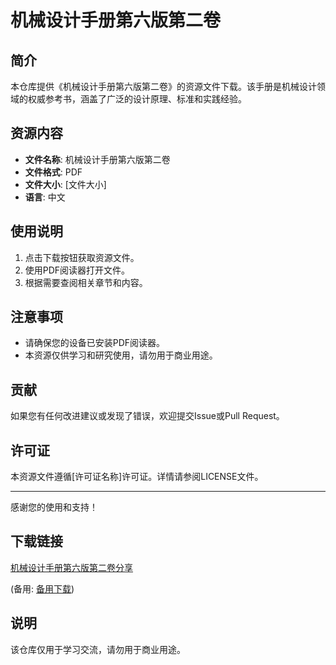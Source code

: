 # 机械设计手册第六版第二卷

## 简介

本仓库提供《机械设计手册第六版第二卷》的资源文件下载。该手册是机械设计领域的权威参考书，涵盖了广泛的设计原理、标准和实践经验。

## 资源内容

- **文件名称**: 机械设计手册第六版第二卷
- **文件格式**: PDF
- **文件大小**: [文件大小]
- **语言**: 中文

## 使用说明

1. 点击下载按钮获取资源文件。
2. 使用PDF阅读器打开文件。
3. 根据需要查阅相关章节和内容。

## 注意事项

- 请确保您的设备已安装PDF阅读器。
- 本资源仅供学习和研究使用，请勿用于商业用途。

## 贡献

如果您有任何改进建议或发现了错误，欢迎提交Issue或Pull Request。

## 许可证

本资源文件遵循[许可证名称]许可证。详情请参阅LICENSE文件。

---

感谢您的使用和支持！

## 下载链接
[机械设计手册第六版第二卷分享](https://pan.quark.cn/s/58a9ee01bb6d) 

(备用: [备用下载](https://pan.baidu.com/s/1h44H5s5a3vXPHq0SQT-bqw?pwd=1234))

## 说明

该仓库仅用于学习交流，请勿用于商业用途。
